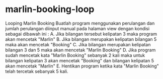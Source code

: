 # marlin-booking-loop
Looping Marlin Booking
Buatlah program menggunakan perulangan dan jumlah perulangan diinput manual pada halaman view dengan kondisi sebagai dibawah ini  :
A. Jika bilangan tersebut kelipatan 3 maka program akan mencetak "Marlin"
B. Jika bilangan merupakan kelipatan bilangan 5 maka akan mencetak "Booking"
C. Jika bilangan merupakan kelipatan bilangan 3 dan 5 maka akan mencetak "Marlin Booking"
D. Jika program sudah mencetak kata "Marlin Booking" sebanyak 2 kali maka untuk bilangan kelipatan 3 akan mencetak "Booking" dan bilangan kelipatan 5 akan mencetak "Marlin" 
E. Hentikan program ketika kata "Marlin Booking" telah tercetak sebanyak 5 kali.
